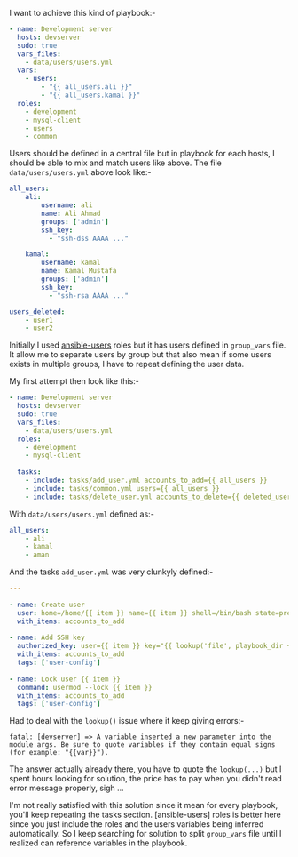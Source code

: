 <!-- 
.. title: Ansible: Manage users from central file
.. slug: ansible-manage-users-from-central-file
.. date: 2015/04/01 23:30:52
.. tags: ansible
.. link: 
.. description: 
.. type: text
-->

I want to achieve this kind of playbook:-

```yaml
- name: Development server
  hosts: devserver
  sudo: true
  vars_files:
    - data/users/users.yml
  vars:
    - users:
        - "{{ all_users.ali }}"
        - "{{ all_users.kamal }}"
  roles:
    - development
    - mysql-client
    - users
    - common
```

Users should be defined in a central file but in playbook for each hosts, I should be
able to mix and match users like above. The file `data/users/users.yml` above look like:-

```yaml
all_users:
    ali:
        username: ali
        name: Ali Ahmad
        groups: ['admin']
        ssh_key:
          - "ssh-dss AAAA ..."

    kamal:
        username: kamal
        name: Kamal Mustafa
        groups: ['admin']
        ssh_key:
          - "ssh-rsa AAAA ..."

users_deleted:
    - user1
    - user2

```
Initially I used [ansible-users](https://github.com/mivok/ansible-users/blob/master/tasks/main.yml) roles but
it has users defined in `group_vars` file. It allow me to separate users by group but that also mean if some
users exists in multiple groups, I have to repeat defining the user data.

My first attempt then look like this:-

```yaml
- name: Development server
  hosts: devserver
  sudo: true
  vars_files:
    - data/users/users.yml
  roles:
    - development
    - mysql-client
  
  tasks:
    - include: tasks/add_user.yml accounts_to_add={{ all_users }}
    - include: tasks/common.yml users={{ all_users }}
    - include: tasks/delete_user.yml accounts_to_delete={{ deleted_users }}
```
With `data/users/users.yml` defined as:-

```yaml
all_users:
    - ali
    - kamal
    - aman
```
And the tasks `add_user.yml` was very clunkyly defined:-

```yaml
---
  
- name: Create user
  user: home=/home/{{ item }} name={{ item }} shell=/bin/bash state=present
  with_items: accounts_to_add
  
- name: Add SSH key
  authorized_key: user={{ item }} key="{{ lookup('file', playbook_dir + '/data/users/' + item + '/key.pub') }}"
  with_items: accounts_to_add
  tags: ['user-config']
  
- name: Lock user {{ item }}
  command: usermod --lock {{ item }}
  with_items: accounts_to_add
  tags: ['user-config']
```
Had to deal with the `lookup()` issue where it keep giving errors:-

    fatal: [devserver] => A variable inserted a new parameter into the module args. Be sure to quote variables if they contain equal signs (for example: "{{var}}").

The answer actually already there, you have to quote the `lookup(...)` but I spent hours looking for solution,
the price has to pay when you didn't read error message properly, sigh ...

I'm not really satisfied with this solution since it mean for every playbook, you'll keep repeating the tasks
section. [ansible-users] roles is better here since you just include the roles and the users variables being
inferred automatically. So I keep searching for solution to split `group_vars` file until I realized can reference
variables in the playbook.
